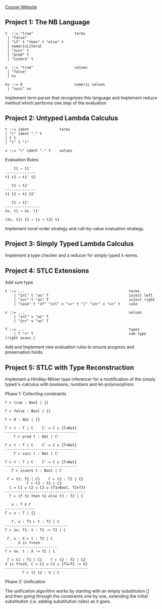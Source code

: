 [Course Website](https://fos2015.github.io)

## Project 1: The NB Language

	t  ::= "true"                   terms
     | "false"
     | "if" t "then" t "else" t
     | numericLiteral
     | "succ" t
     | "pred" t
     | "iszero" t

	v  ::= "true"                   values
     | "false"
     | nv

	nv ::= 0                        numeric values
     | "succ" nv
     
Implement term parser that recognizes this language and Implement reduce method which performs one step of the evaluation

## Project 2: Untyped Lambda Calculus

	t ::= ident              terms
    | "\" ident "." t
    | t t
    | "(" t ")"

	v ::= "\" ident "." t    values
	
Evaluation Rules:

		t1 → t1'
	--------------
	t1 t2 → t1' t2
	
	   t2 → t2'
	--------------
	t1 t2 → t1 t2'
	
	   t1 → t1'
	----------------
	λx. t1 → λx. t1'
	
	(λx. t1) t2 → [x → t2] t1
	
Implement noral-order strategy and call-by-value evaluation strategy.

## Project 3: Simply Typed Lambda Calculus
Implement a type checker and a reducer for simply typed λ-terms.

## Project 4: STLC Extensions
Add sum type

	t ::= ...                                                terms
	    | "inl" t "as" T                                     inject left
	    | "inr" t "as" T                                     inject right
	    | "case" t "of" "inl" x "=>" t "|" "inr" x "=>" t    case
	
	v ::= ...                                                values
	    | "inl" v "as" T
	    | "inr" v "as" T
	
	T ::= ...                                                types
	    | T "+" T                                            sum type (right assoc.)

Add and Implement new evaluation rules to ensure progress and preservation holds.

## Project 5: STLC with Type Reconstruction
Implement a Hindley-Milner type inferencer for a modification of the simply typed λ-calculus with booleans, numbers and let-polymorphism.

Phase 1: Collecting constraints
	
	Γ ⊢ true : Bool | {}
	
	Γ ⊢ false : Bool | {}
	
	Γ ⊢ 0 : Nat | {}
	
	Γ ⊢ t : T | C    C' = C ∪ {T=Nat}
	---------------------------------
	    Γ ⊢ pred t : Nat | C'
	
	Γ ⊢ t : T | C    C' = C ∪ {T=Nat}
	---------------------------------
	    Γ ⊢ succ t : Nat | C'
	
	Γ ⊢ t : T | C    C' = C ∪ {T=Nat}
	---------------------------------
	   Γ ⊢ iszero t : Bool | C'
	
	 Γ ⊢ t1: T1 | C1    Γ ⊢ t2 : T2 | C2
	          Γ ⊢ t3 : T3 | C3
	  C = C1 ∪ C2 ∪ C3 ∪ {T1=Bool, T2=T3}
	-------------------------------------
	  Γ ⊢ if t1 then t2 else t3 : T2 | C
	
	   x : T ∈ Γ
	--------------
	Γ ⊢ x : T | {}
	
	   Γ, x : T1 ⊢ t : T2 | C
	-----------------------------
	Γ ⊢ λx: T1. t : T1 -> T2 | C
	
	 Γ, x : X ⊢ t : T2 | C
	      X is fresh
	------------------------
	Γ ⊢ λx. t : X -> T2 | C
	
	 Γ ⊢ t1 : T1 | C1    Γ ⊢ t2 : T2 | C2
	X is fresh, C = C1 ∪ C2 ∪ {T1=T2 -> X}
	--------------------------------------
	        Γ ⊢ t1 t2 : X | C
	        
Phase 2: Unification

The unification algorithm works by starting with an empty substitution [] and then going through the constraints one by one, extending the initial substitution (i.e. adding substitution rules) as it goes. 